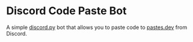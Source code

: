 # Discord Code Paste Bot
A simple [discord.py](https://discordpy.readthedocs.io/en/stable/) bot that allows you to paste code to [pastes.dev](https://pastes.dev) from Discord.
